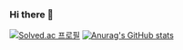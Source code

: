### Hi there 👋

[![Solved.ac 프로필](http://mazassumnida.wtf/api/v2/generate_badge?boj=p106305)](https://solved.ac/p106305)
[![Anurag's GitHub stats](https://github-readme-stats.vercel.app/api?username=ImTotem)](https://github.com/anuraghazra/github-readme-stats)


<!--

**ImTotem/ImTotem** is a ✨ _special_ ✨ repository because its `README.md` (this file) appears on your GitHub profile.

Here are some ideas to get you started:

- 🔭 I’m currently working on ...
- 🌱 I’m currently learning ...
- 👯 I’m looking to collaborate on ...
- 🤔 I’m looking for help with ...
- 💬 Ask me about ...
- 📫 How to reach me: ...
- 😄 Pronouns: ...
- ⚡ Fun fact: ...
-->
